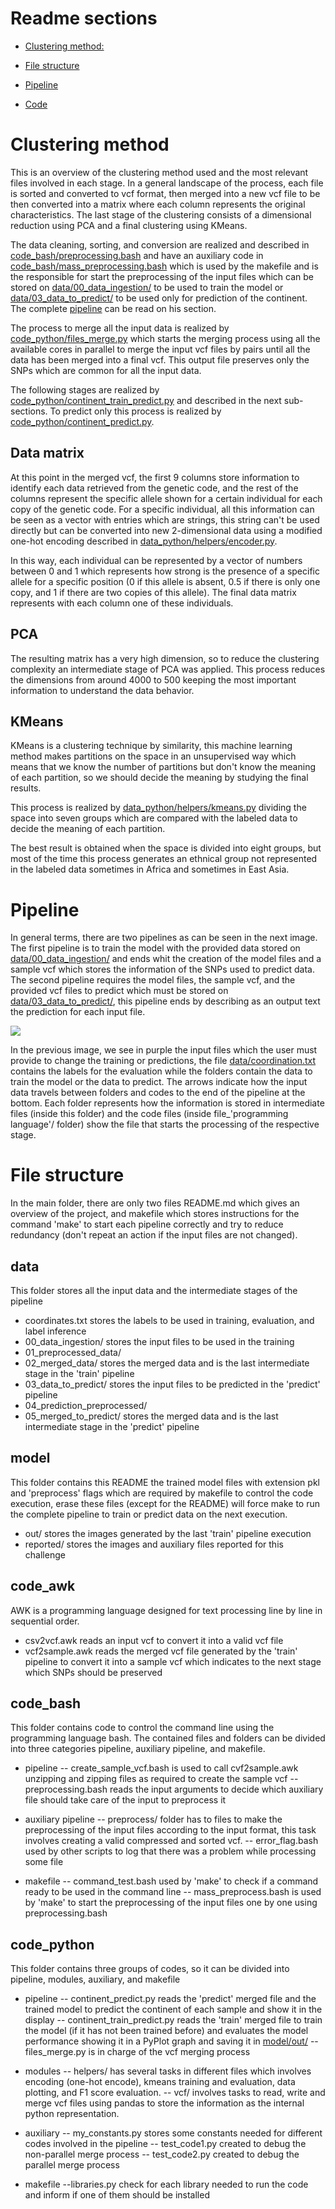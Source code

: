 # Readme sections

- [Clustering method:](#Clustering-method)

- [File structure](#File-structure)

- [Pipeline](#Pipeline)

- [Code](#Code)

# Clustering method

This is an overview of the clustering method used and the most relevant files involved in each stage. In a general landscape of the process, each file is sorted and converted to vcf format, then merged into a new vcf file to be then converted into a matrix where each column represents the original characteristics. The last stage of the clustering consists of a dimensional reduction using PCA and a final clustering using KMeans.

The data cleaning, sorting, and conversion are realized and described in [code_bash/preprocessing.bash](../code_bash/preprocessing.bash) and have an auxiliary code in [code_bash/mass_preprocessing.bash](../code_bash/mass_preprocessing.bash) which is used by the makefile and is the responsible for start the preprocessing of the input files which can be stored on [data/00_data_ingestion/](../data/00_data_ingestion/) to be used to train the model or [data/03_data_to_predict/](../data/03_data_to_predict/) to be used only for prediction of the continent. The complete [pipeline](#Pipeline) can be read on his section.

The process to merge all the input data is realized by [code_python/files_merge.py](code_python/files_merge.py) which starts the merging process using all the available cores in parallel to merge the input vcf files by pairs until all the data has been merged into a final vcf. This output file preserves only the SNPs which are common for all the input data.

The following stages are realized by [code_python/continent_train_predict.py](code_python/continent_train_predict.py) and described in the next sub-sections. To predict only this process is realized by [code_python/continent_predict.py](code_python/continent_predict.py).

## Data matrix

At this point in the merged vcf, the first 9 columns store information to identify each data retrieved from the genetic code, and the rest of the columns represent the specific allele shown for a certain individual for each copy of the genetic code. For a specific individual, all this information can be seen as a vector with entries which are strings, this string can't be used directly but can be converted into new 2-dimensional data using a modified one-hot encoding described in [data_python/helpers/encoder.py](data_python/helpers/encoder.py).

In this way, each individual can be represented by a vector of numbers between 0 and 1 which represents how strong is the presence of a specific allele for a specific position (0 if this allele is absent, 0.5 if there is only one copy, and 1 if there are two copies of this allele). The final data matrix represents with each column one of these individuals.

## PCA

The resulting matrix has a very high dimension, so to reduce the clustering complexity an intermediate stage of PCA was applied. This process reduces the dimensions from around 4000 to 500 keeping the most important information to understand the data behavior.

## KMeans

KMeans is a clustering technique by similarity, this machine learning method makes partitions on the space in an unsupervised way which means that we know the number of partitions but don't know the meaning of each partition, so we should decide the meaning by studying the final results.

This process is realized by [data_python/helpers/kmeans.py](data_python/helpers/kmeans.py) dividing the space into seven groups which are compared with the labeled data to decide the meaning of each partition.

The best result is obtained when the space is divided into eight groups, but most of the time this process generates an ethnical group not represented in the labeled data sometimes in Africa and sometimes in East Asia.

# Pipeline

In general terms, there are two pipelines as can be seen in the next image. The first pipeline is to train the model with the provided data stored on [data/00_data_ingestion/](data/00_data_ingestion/) and ends whit the creation of the model files and a sample vcf which stores the information of the SNPs used to predict data. The second pipeline requires the model files, the sample vcf, and the provided vcf files to predict which must be stored on [data/03_data_to_predict/](data/03_data_to_predict/), this pipeline ends by describing as an output text the prediction for each input file.

![](reported/pipeline.png)

In the previous image, we see in purple the input files which the user must provide to change the training or predictions, the file [data/coordination.txt](data/coordination.txt) contains the labels for the evaluation while the folders contain the data to train the model or the data to predict. The arrows indicate how the input data travels between folders and codes to the end of the pipeline at the bottom. Each folder represents how the information is stored in intermediate files (inside this folder) and the code files (inside file_'programming language'/ folder) show the file that starts the processing of the respective stage.

# File structure

In the main folder, there are only two files README.md which gives an overview of the project, and makefile which stores instructions for the command 'make' to start each pipeline correctly and try to reduce redundancy (don't repeat an action if the input files are not changed).

## data

This folder stores all the input data and the intermediate stages of the pipeline

- coordinates.txt stores the labels to be used in training, evaluation, and label inference
- 00_data_ingestion/ stores the input files to be used in the training
- 01_preprocessed_data/
- 02_merged_data/ stores the merged data and is the last intermediate stage in the 'train' pipeline
- 03_data_to_predict/ stores the input files to be predicted in the 'predict' pipeline
- 04_prediction_preprocessed/
- 05_merged_to_predict/ stores the merged data and is the last intermediate stage in the 'predict' pipeline

## model

This folder contains this README the trained model files with extension pkl and 'preprocess' flags which are required by makefile to control the code execution, erase these files (except for the README) will force make to run the complete pipeline to train or predict data on the next execution.

- out/ stores the images generated by the last 'train' pipeline execution
- reported/ stores the images and auxiliary files reported for this challenge

## code_awk

AWK is a programming language designed for text processing line by line in sequential order.

- csv2vcf.awk reads an input vcf to convert it into a valid vcf file
- vcf2sample.awk reads the merged vcf file generated by the 'train' pipeline to convert it into a sample vcf which indicates to the next stage which SNPs should be preserved

## code_bash

This folder contains code to control the command line using the programming language bash. The contained files and folders can be divided into three categories pipeline, auxiliary pipeline, and makefile.

- pipeline
-- create_sample_vcf.bash is used to call cvf2sample.awk unzipping and zipping files as required to create the sample vcf
-- preprocessing.bash reads the input arguments to decide which auxiliary file should take care of the input to preprocess it

- auxiliary pipeline
-- preprocess/ folder has to files to make the preprocessing of the input files according to the input format, this task involves creating a valid compressed and sorted vcf.
-- error_flag.bash used by other scripts to log that there was a problem while processing some file

- makefile
-- command_test.bash used by 'make' to check if a command ready to be used in the command line
-- mass_preprocess.bash is used by 'make' to start the preprocessing of the input files one by one using preprocessing.bash

## code_python

This folder contains three groups of codes, so it can be divided into pipeline, modules, auxiliary, and makefile

- pipeline
-- continent_predict.py  reads the 'predict' merged file and the trained model to predict the continent of each sample and show it in the display
-- continent_train_predict.py reads the 'train' merged file to train the model (if it has not been trained before) and evaluates the model performance showing it in a PyPlot graph and saving it in [model/out/](model/out/)
-- files_merge.py is in charge of the vcf merging process

- modules
-- helpers/ has several tasks in different files which involves encoding (one-hot encode), kmeans training and evaluation, data plotting, and F1 score evaluation. 
-- vcf/ involves tasks to read, write and merge vcf files using pandas to store the information as the internal python representation.

- auxiliary
-- my_constants.py stores some constants needed for different codes involved in the pipeline
-- test_code1.py created to debug the non-parallel merge process
-- test_code2.py created to debug the parallel merge process

- makefile
--libraries.py check for each library needed to run the code and inform if one of them should be installed
